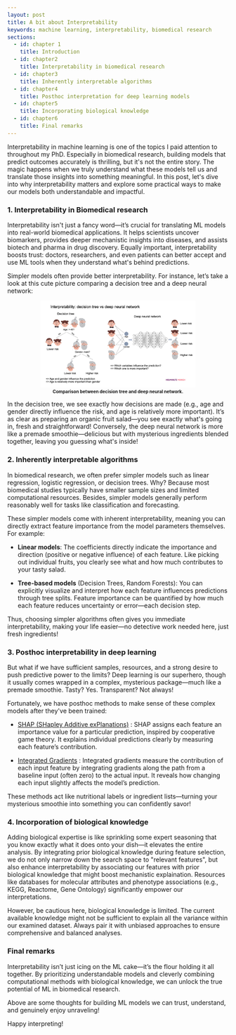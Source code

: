 ```yaml
---
layout: post
title: A bit about Interpretability
keywords: machine learning, interpretability, biomedical research
sections:
  - id: chapter 1
    title: Introduction
  - id: chapter2
    title: Interpretability in biomedical research
  - id: chapter3
    title: Inherently interpretable algorithms 
  - id: chapter4
    title: Posthoc interpretation for deep learning models
  - id: chapter5
    title: Incorporating biological knowledge
  - id: chapter6
    title: Final remarks
---
```


<a id="chapter1"></a>
Interpretability in machine learning is one of the topics I paid attention to throughout my PhD. Especially in biomedical research, building models that predict outcomes accurately is thrilling, but it's not the entire story. The magic happens when we truly understand what these models tell us and translate those insights into something meaningful. In this post, let's dive into why interpretability matters and explore some practical ways to make our models both understandable and impactful.

### 1. Interpretability in Biomedical research
<a id="chapter2"></a>
Interpretability isn't just a fancy word—it’s crucial for translating ML models into real-world biomedical applications. It helps scientists uncover biomarkers, provides deeper mechanistic insights into diseases, and assists biotech and pharma in drug discovery. Equally important, interpretability boosts trust: doctors, researchers, and even patients can better accept and use ML tools when they understand what's behind predictions.

Simpler models often provide better interpretability. For instance, let’s take a look at this cute picture comparing a decision tree and a deep neural network:

<div style="text-align: center;">
  <img src="/assets/images/interpretability.jpeg" alt="Figure 1" style="max-width: 70%; height: auto;">
  <p style="max-width: 80%; margin: auto; font-size: 10px;"><strong>Comparison between decision tree and deep neural network.</strong></p> 
</div>

In the decision tree, we see exactly how decisions are made (e.g., age and gender directly influence the risk, and age is relatively more important). It’s as clear as preparing an organic fruit salad—you see exactly what's going in, fresh and straightforward! Conversely, the deep neural network is more like a premade smoothie—delicious but with mysterious ingredients blended together, leaving you guessing what's inside!

### 2. Inherently interpretable algorithms
<a id="chapter3"></a>
In biomedical research, we often prefer simpler models such as linear regression, logistic regression, or decision trees. Why? Because most biomedical studies typically have smaller sample sizes and limited computational resources. Besides, simpler models generally perform reasonably well for tasks like classification and forecasting.

These simpler models come with inherent interpretability, meaning you can directly extract feature importance from the model parameters themselves. For example:

- **Linear models**: The coefficients directly indicate the importance and direction (positive or negative influence) of each feature. Like picking out individual fruits, you clearly see what and how much contributes to your tasty salad.

- **Tree-based models** (Decision Trees, Random Forests): You can explicitly visualize and interpret how each feature influences predictions through tree splits. Feature importance can be quantified by how much each feature reduces uncertainty or error—each decision step.

Thus, choosing simpler algorithms often gives you immediate interpretability, making your life easier—no detective work needed here, just fresh ingredients!

### 3. Posthoc interpretability in deep learning
<a id="chapter4"></a>
But what if we have sufficient samples, resources, and a strong desire to push predictive power to the limits? Deep learning is our superhero, though it usually comes wrapped in a complex, mysterious package—much like a premade smoothie. Tasty? Yes. Transparent? Not always!

Fortunately, we have posthoc methods to make sense of these complex models after they've been trained:

- [SHAP (SHapley Additive exPlanations)](https://papers.nips.cc/paper_files/paper/2017/hash/8a20a8621978632d76c43dfd28b67767-Abstract.html) : SHAP assigns each feature an importance value for a particular prediction, inspired by cooperative game theory. It explains individual predictions clearly by measuring each feature’s contribution.

- [Integrated Gradients](https://proceedings.mlr.press/v70/sundararajan17a.html) : Integrated gradients measure the contribution of each input feature by integrating gradients along the path from a baseline input (often zero) to the actual input. It reveals how changing each input slightly affects the model’s prediction.

These methods act like nutritional labels or ingredient lists—turning your mysterious smoothie into something you can confidently savor!

### 4. Incorporation of biological knowledge
<a id="chapter5"></a>
Adding biological expertise is like sprinkling some expert seasoning that you know exactly what it does onto your dish—it elevates the entire analysis. By integrating prior biological knowledge during feature selection, we do not only narrow down the search space to "relevant features", but also enhance interpretability by associating our features with prior biological knowledge that might boost mechanistic explaination. Resources like databases for molecular attributes and phenotype associations (e.g., KEGG, Reactome, Gene Ontology) significantly empower our interpretations.

However, be cautious here, biological knowledge is limited. The current available knowledge might not be sufficient to explain all the variance within our examined dataset. Always pair it with unbiased approaches to ensure comprehensive and balanced analyses. 

### Final remarks
<a id="chapter6"></a>
Interpretability isn’t just icing on the ML cake—it’s the flour holding it all together. By prioritizing understandable models and cleverly combining computational methods with biological knowledge, we can unlock the true potential of ML in biomedical research.

Above are some thoughts for building ML models we can trust, understand, and genuinely enjoy unraveling!

Happy interpreting! 